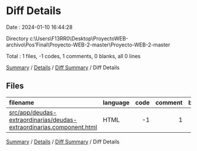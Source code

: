 # Diff Details

Date : 2024-01-10 16:44:28

Directory c:\\Users\\F13RR0\\Desktop\\ProyectoWEB-archivo\\Pos'Final\\Proyecto-WEB-2-master\\Proyecto-WEB-2-master

Total : 1 files,  -1 codes, 1 comments, 0 blanks, all 0 lines

[Summary](results.md) / [Details](details.md) / [Diff Summary](diff.md) / Diff Details

## Files
| filename | language | code | comment | blank | total |
| :--- | :--- | ---: | ---: | ---: | ---: |
| [src/app/deudas-extraordinarias/deudas-extraordinarias.component.html](/src/app/deudas-extraordinarias/deudas-extraordinarias.component.html) | HTML | -1 | 1 | 0 | 0 |

[Summary](results.md) / [Details](details.md) / [Diff Summary](diff.md) / Diff Details